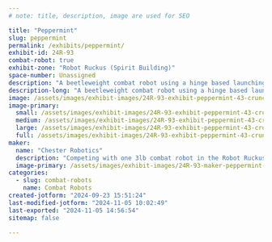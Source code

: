 ```yaml
---
# note: title, description, image are used for SEO

title: "Peppermint"
slug: peppermint
permalink: /exhibits/peppermint/
exhibit-id: 24R-93
combat-robot: true
exhibit-zone: "Robot Ruckus (Spirit Building)"
space-number: Unassigned
description: "A beetleweight combat robot using a hinge based launching mechanism."
description-long: "A beetleweight combat robot using a hinge based launching mechanism. The bot is hinged in the middle with independent drive controls that allow for the bot to be squashed inwards, producing a launching effect."
image: /assets/images/exhibit-images/24R-93-exhibit-peppermint-43-crunchy-assembly-2023-oct-12-07-47-34pm-000-customizedview44601868120-png-1737-large.png
image-primary: 
  small: /assets/images/exhibit-images/24R-93-exhibit-peppermint-43-crunchy-assembly-2023-oct-12-07-47-34pm-000-customizedview44601868120-png-1737-small.png
  medium: /assets/images/exhibit-images/24R-93-exhibit-peppermint-43-crunchy-assembly-2023-oct-12-07-47-34pm-000-customizedview44601868120-png-1737-medium.png
  large: /assets/images/exhibit-images/24R-93-exhibit-peppermint-43-crunchy-assembly-2023-oct-12-07-47-34pm-000-customizedview44601868120-png-1737-large.png
  full: /assets/images/exhibit-images/24R-93-exhibit-peppermint-43-crunchy-assembly-2023-oct-12-07-47-34pm-000-customizedview44601868120-png-1737-full.png
maker: 
  name: "Chester Robotics"
  description: "Competing with one 3lb combat robot in the Robot Ruckus event, Peppermint."
  image-primary: /assets/images/exhibit-images/24R-93-maker-peppermint-crunchy-assembly-2023-oct-12-07-47-34pm-000-customizedview44601868120-png-medium.png
categories: 
  - slug: combat-robots
    name: Combat Robots
created-jotform: "2024-09-23 15:51:24"
last-modified-jotform: "2024-11-05 10:02:49"
last-exported: "2024-11-05 14:56:54"
sitemap: false

---
```


